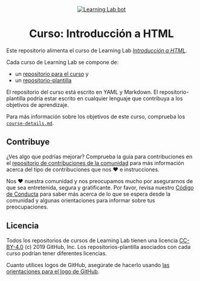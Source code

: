 <p align="center"><a href="https://lab.github.com/"><img alt="Learning Lab bot" src="https://user-images.githubusercontent.com/16547949/62085817-83232580-b22a-11e9-8693-7c54205b04e5.png"></a></p>

<h1 align="center">Curso: Introducción a HTML </h1>

Este repositorio alimenta el curso de Learning Lab [_Introducción a HTML_](https://lab.github.com/DeustoPWEB2019/introduccion-a-html). 

Cada curso de Learning Lab se compone de:
- un [repositorio para el curso](https://github.com/DeustoPWEB2019/intro-to-html) y
- un [repositorio-plantilla](https://github.com/DeustoPWEB2019/intro-to-html-template)

El repositorio del curso está escrito en YAML y Markdown. El repositorio-plantilla podría estar escrito en cualquier lenguaje que contribuya a los objetivos de aprendizaje.

Para más información sobre los objetivos de este curso, comprueba los [`course-details.md`](course-details.md). 

## Contribuye

¿Ves algo que podrías mejorar? Comprueba la guía para contribuciones en el [repositorio de contribuciones de la comunidad](https://github.com/githubtraining/community-contributors/blob/master/CONTRIBUTING.md) para más información acerca del tipo de contribuciones que nos :heart: e instrucciones.

Nos :heart: nuestra comunidad y nos preocupamos mucho por asegurarnos de que sea entretenida, segura y gratificante. Por favor, revisa nuestro [Código de Conducta](https://github.com/githubtraining/community-contributors/blob/master/CODE_OF_CONDUCT.md) para saber más acerca de lo que se espera desde la comunidad y algunas orientaciones para informar sobre tus preocupaciones.

## Licencia

Todos los repositorios de cursos de Learning Lab tienen una licencia [CC-BY-4.0](../LICENSE) (c) 2019 GitHub, Inc. Los repositorios-plantilla asociados con cada curso podrían tener diferentes licencias.

Cuanto utilices logos de GitHub, asegúrate de hacerlo usando [las orientaciones para el logo de GitHub](https://github.com/logos).
